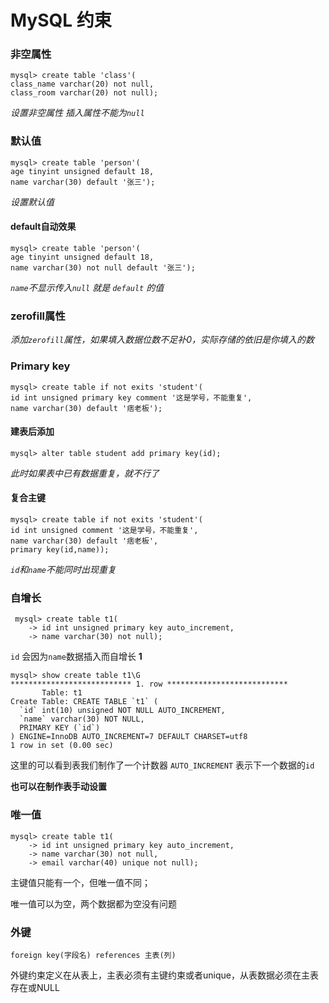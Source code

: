 # MySQL 约束

### 非空属性

```mysql
mysql> create table 'class'(
class_name varchar(20) not null,
class_room varchar(20) not null);
```

*设置非空属性 插入属性不能为`null`*

### 默认值

```mysql
mysql> create table 'person'(
age tinyint unsigned default 18,
name varchar(30) default '张三');
```

*设置默认值*

#### default自动效果

```mysql
mysql> create table 'person'(
age tinyint unsigned default 18,
name varchar(30) not null default '张三');
```

*`name`不显示传入`null` 就是 `default` 的值*

### zerofill属性

*添加`zerofill`属性，如果填入数据位数不足补0，实际存储的依旧是你填入的数*

### Primary key

```mysql
mysql> create table if not exits 'student'(
id int unsigned primary key comment '这是学号，不能重复',
name varchar(30) default '痞老板');
```

#### 建表后添加

```mysql
mysql> alter table student add primary key(id);
```

*此时如果表中已有数据重复，就不行了*

#### 复合主键

```mysql
mysql> create table if not exits 'student'(
id int unsigned comment '这是学号，不能重复',
name varchar(30) default '痞老板',
primary key(id,name));
```

*`id`和`name`不能同时出现重复*

### 自增长

```mysql
 mysql> create table t1(
    -> id int unsigned primary key auto_increment,
    -> name varchar(30) not null);
```

`id` 会因为`name`数据插入而自增长 **1**

```mysql
mysql> show create table t1\G
*************************** 1. row ***************************
       Table: t1
Create Table: CREATE TABLE `t1` (
  `id` int(10) unsigned NOT NULL AUTO_INCREMENT,
  `name` varchar(30) NOT NULL,
  PRIMARY KEY (`id`)
) ENGINE=InnoDB AUTO_INCREMENT=7 DEFAULT CHARSET=utf8
1 row in set (0.00 sec)
```

这里的可以看到表我们制作了一个计数器 `AUTO_INCREMENT` 表示下一个数据的`id`

**也可以在制作表手动设置**

### 唯一值

```mysql
mysql> create table t1(
    -> id int unsigned primary key auto_increment,
    -> name varchar(30) not null,
    -> email varchar(40) unique not null);
```

主键值只能有一个，但唯一值不同；

唯一值可以为空，两个数据都为空没有问题 

### 外键

```mysql
foreign key(字段名) references 主表(列)
```

外键约束定义在从表上，主表必须有主键约束或者unique，从表数据必须在主表存在或NULL

